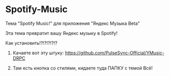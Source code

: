 # Spotify-Music

Тема "Spotify Music!" для приложения "Яндекс Музыка Beta"

Эта тема превратит вашу Яндекс музыку в Spotify!

Как установить!?!?!?!?!?

1. Качаете вот эту штуку:
   https://github.com/PulseSync-Official/YMusic-DRPC

2. Там есть кнопка со стилями, кидаете туда ПАПКУ с темой
   Всё!
